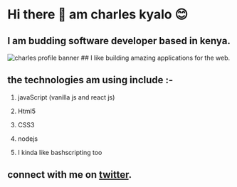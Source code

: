 # Hi there :wave: am charles kyalo :blush:

<!--![charles kyalo profile](./images/charlesProfile.png)-->
## I am budding software developer based in kenya.
<img src="https://photos.google.com/search/_tra_/photo/AF1QipO9zpJrR553id4SlHNT_1o9sHmXzV7TdQDJeNBs" alt="charles profile banner">
## I like building amazing applications for the web.

## the technologies am using include :-

1. javaScript (vanilla js and react js)

2. Html5

3. CSS3

4. nodejs

5. I kinda like bashscripting too

## connect with me on [twitter](https://twitter.com/kyarleschalo/).
